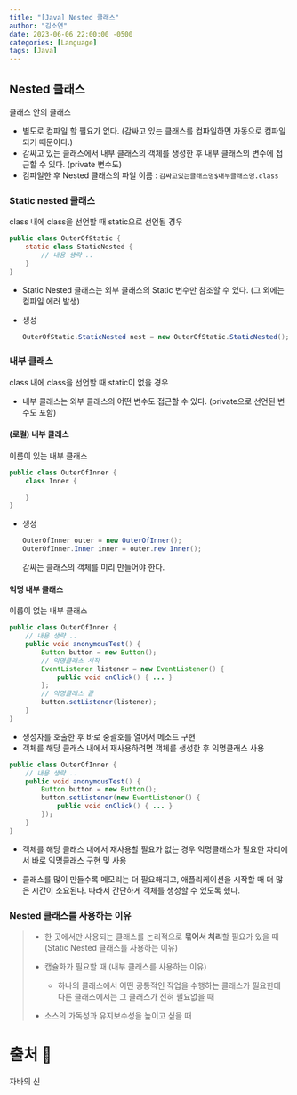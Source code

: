 ```yaml
---
title: "[Java] Nested 클래스"
author: "김소연"
date: 2023-06-06 22:00:00 -0500
categories: [Language]
tags: [Java]
---
```




## Nested 클래스

클래스 안의 클래스

- 별도로 컴파일 할 필요가 없다. (감싸고 있는 클래스를 컴파일하면 자동으로 컴파일되기 때문이다.)
- 감싸고 있는 클래스에서 내부 클래스의 객체를 생성한 후 내부 클래스의 변수에 접근할 수 있다. (private 변수도)
- 컴파일한 후 Nested 클래스의 파일 이름 : `감싸고있는클래스명$내부클래스명.class`



###  Static nested 클래스

class 내에 class을 선언할 때 static으로 선언될 경우

```java
public class OuterOfStatic {
	static class StaticNested {
		// 내용 생략 ..
	}
}
```

- Static Nested 클래스는 외부 클래스의 Static 변수만 참조할 수 있다. 
  (그 외에는 컴파일 에러 발생)

- 생성

  ```java
  OuterOfStatic.StaticNested nest = new OuterOfStatic.StaticNested();
  ```



### 내부 클래스

class 내에 class을 선언할 때 static이 없을 경우

- 내부 클래스는 외부 클래스의 어떤 변수도 접근할 수 있다. (private으로 선언된 변수도 포함)

#### (로컬) 내부 클래스

이름이 있는 내부 클래스

```java
public class OuterOfInner {
	class Inner {
        
	}
}
```

- 생성

  ```java
  OuterOfInner outer = new OuterOfInner();
  OuterOfInner.Inner inner = outer.new Inner();
  ```

  감싸는 클래스의 객체를 미리 만들어야 한다.

#### 익명 내부 클래스

이름이 없는 내부 클래스

```java
public class OuterOfInner {
    // 내용 생략 ..
	public void anonymousTest() {
		Button button = new Button();
		// 익명클래스 시작
		EventListener listener = new EventListener() {
    		public void onClick() { ... }
		};
		// 익명클래스 끝
		button.setListener(listener);
	}
}
```

- 생성자를 호출한 후 바로 중괄호를 열어서 메소드 구현
- 객체를 해당 클래스 내에서 재사용하려면 객체를 생성한 후 익명클래스 사용

```java
public class OuterOfInner {
    // 내용 생략 ..
	public void anonymousTest() {
		Button button = new Button();
		button.setListener(new EventListener() {
            public void onClick() { ... }
        });
	}
}
```

- 객체를 해당 클래스 내에서 재사용할 필요가 없는 경우 익명클래스가 필요한 자리에서 바로 익명클래스 구현 및 사용

- 클래스를 많이 만들수록 메모리는 더 필요해지고, 애플리케이션을 시작할 때 더 많은 시간이 소요된다. 따라서 간단하게 객체를 생성할 수 있도록 했다.



### Nested 클래스를 사용하는 이유

> - 한 곳에서만 사용되는 클래스를 논리적으로 **묶어서 처리**할 필요가 있을 때 (Static Nested 클래스를 사용하는 이유)
>
> - 캡슐화가 필요할 때 (내부 클래스를 사용하는 이유)
>   - 하나의 클래스에서 어떤 공통적인 작업을 수행하는 클래스가 필요한데 다른 클래스에서는 그 클래스가 전혀 필요없을 때
> - 소스의 가독성과 유지보수성을 높이고 싶을 때



# 출처 📎

자바의 신